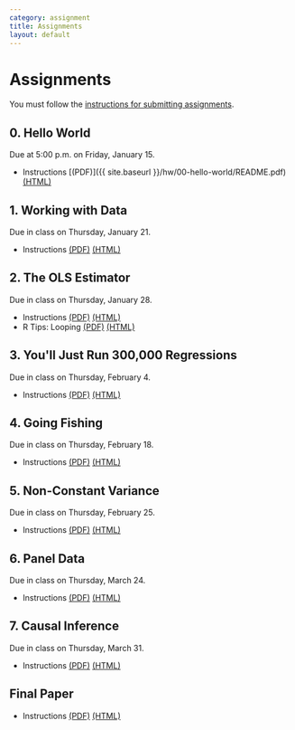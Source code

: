 ```yaml
---
category: assignment
title: Assignments
layout: default
---
```


<h1 class="page-title">Assignments</h1>

You must follow the [instructions for submitting assignments]({{site.baseurl}}/submission-instructions.pdf).


## 0. Hello World

Due at 5:00 p.m. on Friday, January 15.

* Instructions [(PDF)]({{ site.baseurl }}/hw/00-hello-world/README.pdf) [(HTML)]({{site.baseurl}}/hw/00-hello-world/README.html)


## 1. Working with Data

Due in class on Thursday, January 21.

* Instructions [(PDF)]({{site.baseurl}}/hw/01-data/README.pdf) [(HTML)]({{site.baseurl}}/hw/01-data/README.html)


## 2. The OLS Estimator

Due in class on Thursday, January 28.

* Instructions [(PDF)]({{site.baseurl}}/hw/02-ols/README.pdf) [(HTML)]({{site.baseurl}}/hw/02-ols/README.html)
* R Tips: Looping [(PDF)]({{site.baseurl}}/hw/02-ols/for-and-foreach.pdf) [(HTML)]({{site.baseurl}}/hw/02-ols/for-and-foreach.html)


## 3. You'll Just Run 300,000 Regressions

Due in class on Thursday, February 4.

* Instructions [(PDF)]({{site.baseurl}}/hw/03-p-hacking/README.pdf) [(HTML)]({{site.baseurl}}/hw/03-p-hacking/README.html)


## 4. Going Fishing

Due in class on Thursday, February 18.

* Instructions [(PDF)]({{site.baseurl}}/hw/04-specification/README.pdf) [(HTML)]({{site.baseurl}}/hw/04-specification/README.html)


## 5. Non-Constant Variance

Due in class on Thursday, February 25.

* Instructions [(PDF)]({{site.baseurl}}/hw/05-ncv/README.pdf) [(HTML)]({{site.baseurl}}/hw/05-ncv/README.html)


## 6. Panel Data

Due in class on Thursday, March 24.

* Instructions [(PDF)]({{site.baseurl}}/hw/06-panel/README.pdf) [(HTML)]({{site.baseurl}}/hw/06-panel/README.html)


## 7. Causal Inference

Due in class on Thursday, March 31.

* Instructions [(PDF)]({{site.baseurl}}/hw/07-causal/README.pdf) [(HTML)]({{site.baseurl}}/hw/07-causal/README.html)


## Final Paper

* Instructions [(PDF)]({{site.baseurl}}/hw/final-paper/README.pdf) [(HTML)]({{site.baseurl}}/hw/final-paper/README.html)

